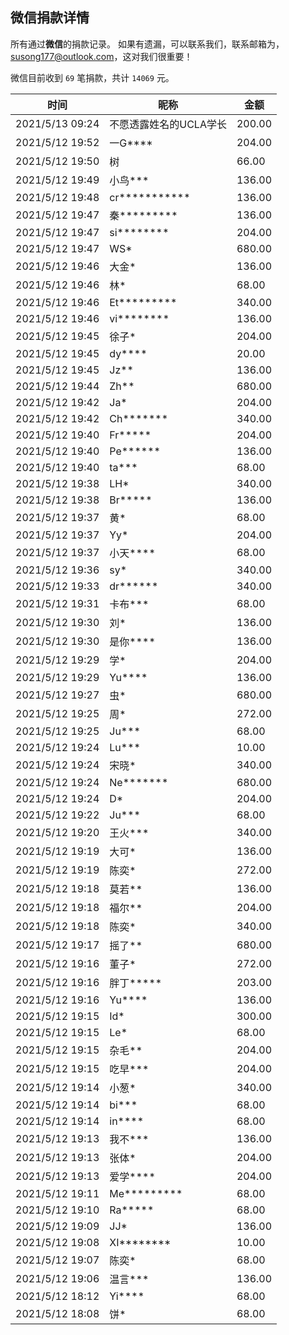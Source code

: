 <!--
 * @Author: WANG Maonan
 * @Date: 2021-05-15 10:59:23
 * @Description: 微信详细的收款记录
 * @LastEditTime: 2021-05-17 11:26:13
-->
## 微信捐款详情

所有通过**微信**的捐款记录。
如果有遗漏，可以联系我们，联系邮箱为，susong177@outlook.com，这对我们很重要！

微信目前收到 `69` 笔捐款，共计 `14069` 元。

| 时间 | 昵称 | 金额 |
| ---- | ---- | ---- |
|2021/5/13 09:24|不愿透露姓名的UCLA学长|200.00|
|2021/5/12 19:52|一G****|204.00|
|2021/5/12 19:50|树|66.00|
|2021/5/12 19:49|小鸟***|136.00|
|2021/5/12 19:48|cr***********|136.00|
|2021/5/12 19:47|秦*********|136.00|
|2021/5/12 19:47|si********|204.00|
|2021/5/12 19:47|WS*|680.00|
|2021/5/12 19:46|大金*|136.00|
|2021/5/12 19:46|林*|68.00|
|2021/5/12 19:46|Et*********|340.00|
|2021/5/12 19:46|vi********|136.00|
|2021/5/12 19:45|徐子*|204.00|
|2021/5/12 19:45|dy****|20.00|
|2021/5/12 19:45|Jz**|136.00|
|2021/5/12 19:44|Zh**|680.00|
|2021/5/12 19:42|Ja*|204.00|
|2021/5/12 19:42|Ch*******|340.00|
|2021/5/12 19:40|Fr*****|204.00|
|2021/5/12 19:40|Pe******|136.00|
|2021/5/12 19:40|ta***|68.00|
|2021/5/12 19:38|LH*|340.00|
|2021/5/12 19:38|Br*****|136.00|
|2021/5/12 19:37|黄*|68.00|
|2021/5/12 19:37|Yy*|204.00|
|2021/5/12 19:37|小天****|68.00|
|2021/5/12 19:36|sy*|340.00|
|2021/5/12 19:33|dr******|340.00|
|2021/5/12 19:31|卡布***|68.00|
|2021/5/12 19:30|刘*|136.00|
|2021/5/12 19:30|是你****|136.00|
|2021/5/12 19:29|学*|204.00|
|2021/5/12 19:29|Yu****|136.00|
|2021/5/12 19:27|虫*|680.00|
|2021/5/12 19:25|周*|272.00|
|2021/5/12 19:25|Ju***|68.00|
|2021/5/12 19:24|Lu***|10.00|
|2021/5/12 19:24|宋晓*|340.00|
|2021/5/12 19:24|Ne*******|680.00|
|2021/5/12 19:24|D*|204.00|
|2021/5/12 19:22|Ju***|68.00|
|2021/5/12 19:20|王火***|340.00|
|2021/5/12 19:19|大可*|136.00|
|2021/5/12 19:19|陈奕*|272.00|
|2021/5/12 19:18|莫若**|136.00|
|2021/5/12 19:18|福尔**|204.00|
|2021/5/12 19:18|陈奕*|340.00|
|2021/5/12 19:17|摇了**|680.00|
|2021/5/12 19:16|董子*|272.00|
|2021/5/12 19:16|胖丁*****|203.00|
|2021/5/12 19:16|Yu****|136.00|
|2021/5/12 19:15|Id*|300.00|
|2021/5/12 19:15|Le*|68.00|
|2021/5/12 19:15|杂毛**|204.00|
|2021/5/12 19:15|吃早***|204.00|
|2021/5/12 19:14|小葱*|340.00|
|2021/5/12 19:14|bi***|68.00|
|2021/5/12 19:14|in****|68.00|
|2021/5/12 19:13|我不***|136.00|
|2021/5/12 19:13|张体*|204.00|
|2021/5/12 19:13|爱学****|204.00|
|2021/5/12 19:11|Me*********|68.00|
|2021/5/12 19:10|Ra*****|68.00|
|2021/5/12 19:09|JJ*|136.00|
|2021/5/12 19:08|XI********|10.00|
|2021/5/12 19:07|陈奕*|68.00|
|2021/5/12 19:06|温言***|136.00|
|2021/5/12 18:12|Yi****|68.00|
|2021/5/12 18:08|饼*|68.00|